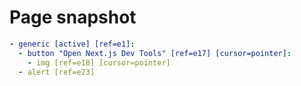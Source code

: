 # Page snapshot

```yaml
- generic [active] [ref=e1]:
  - button "Open Next.js Dev Tools" [ref=e17] [cursor=pointer]:
    - img [ref=e18] [cursor=pointer]
  - alert [ref=e23]
```